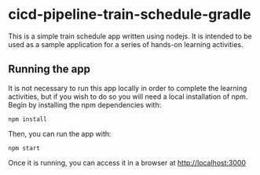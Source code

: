 # cicd-pipeline-train-schedule-gradle

This is a simple train schedule app written using nodejs. It is intended to be used as a sample application for a series of hands-on learning activities.

## Running the app

It is not necessary to run this app locally in order to complete the learning activities, but if you wish to do so you will need a local installation of npm. Begin by installing the npm dependencies with:

    npm install
    

Then, you can run the app with:

    npm start

Once it is running, you can access it in a browser at [http://localhost:3000](http://localhost:3000)
